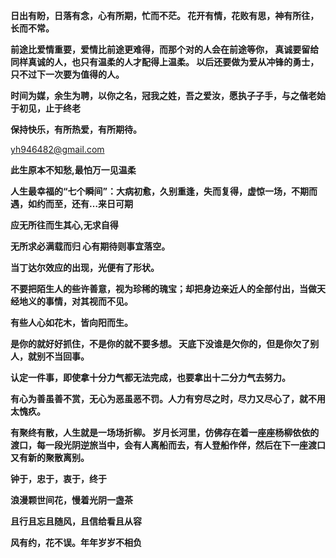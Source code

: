 **日出有盼，日落有念，心有所期，忙而不茫。
花开有情，花败有思，神有所往，长而不常。**

**前途比爱情重要，爱情比前途更难得，而那个对的人会在前途等你，
真诚要留给同样真诚的人，也只有温柔的人才配得上温柔。
以后还要做为爱从冲锋的勇士，只不过下一次要为值得的人。**

**时间为媒，余生为聘，以你之名，冠我之姓，吾之爱汝，愿执子子手，与之偕老始于初见，止于终老**

**保持快乐，有所热爱，有所期待。**

yh946482@gmail.com

**此生原本不知愁,最怕万一见温柔**

**人生最幸福的“七个瞬间”：大病初愈，久别重逢，失而复得，虚惊一场，不期而遇，如约而至，还有…来日可期**

**应无所往而生其心,无求自得**

**无所求必满载而归 心有期待则事宜落空。**

**当丁达尔效应的出现，光便有了形状。**

**不要把陌生人的些许善意，视为珍稀的瑰宝；却把身边亲近人的全部付出，当做天经地义的事情，对其视而不见。**

**有些人心如花木，皆向阳而生。**

**是你的就好好抓住，不是你的就不要多想。 天底下没谁是欠你的，但是你欠了别人，就别不当回事。**

**认定一件事，即使拿十分力气都无法完成，也要拿出十二分力气去努力。**

**有心为善虽善不赏，无心为恶虽恶不罚。人力有穷尽之时，尽力又尽心了，就不用太愧疚。**

**有聚终有散，人生就是一场场折柳。 
岁月长河里，仿佛存在着一座座杨柳依依的渡口，每一段光阴逆旅当中，会有人离船而去，有人登船作伴，然后在下一座渡口又有新的聚散离别。**

**钟于，忠于，衷于，终于**

**浪漫颗世间花，慢着光阴一盏茶**

**且行且忘且随风，且信给看且从容**

**风有约，花不误。年年岁岁不相负**













